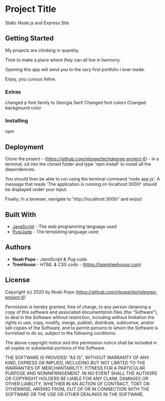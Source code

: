 # Project Title

Static Node.js and Express Site

## Getting Started

My projects are climbing in quantity.

Time to make a place where they can all live in harmony.

Opening this app will send you to the very first portfolio I ever made.

Enjoy, you curious feline.

### Extras

changed p font family to Georgia Serif
Changed font colors
Changed background color

### Installing

npm

## Deployment

Clone the project - (https://github.com/nlpope/techdegree-project-6) - in a terminal, cd into the cloned folder and type 'npm install' to install all the dependencies.

You should then be able to run using the terminal command 'node app.js'. A message that reads 'The application is running on localhost:3000!' should be displayed under your input.

Finally; In a browser, navigate to 'http://localhost:3000/' and enjoy!

## Built With

- [JavaScript](https://developer.mozilla.org/en-US/docs/Web/JavaScript) - The web programming language used
- [Pug/Jade](https://pugjs.org/api/getting-started.html) - The templating language used

## Authors

- **Noah Pope** - _JavaScript & Pug code_
- **TreeHouse** - _HTML & CSS code_ - (https://teamtreehouse.com)

## License

Copyright (c) 2020 by Noah Pope (https://github.com/nlpope/techdegree-project-6)

Permission is hereby granted, free of charge, to any person obtaining a copy of this software and associated documentation files (the "Software"), to deal in the Software without restriction, including without limitation the rights to use, copy, modify, merge, publish, distribute, sublicense, and/or sell copies of the Software, and to permit persons to whom the Software is furnished to do so, subject to the following conditions:

The above copyright notice and this permission notice shall be included in all copies or substantial portions of the Software.

THE SOFTWARE IS PROVIDED "AS IS", WITHOUT WARRANTY OF ANY KIND, EXPRESS OR IMPLIED, INCLUDING BUT NOT LIMITED TO THE WARRANTIES OF MERCHANTABILITY, FITNESS FOR A PARTICULAR PURPOSE AND NONINFRINGEMENT. IN NO EVENT SHALL THE AUTHORS OR COPYRIGHT HOLDERS BE LIABLE FOR ANY CLAIM, DAMAGES OR OTHER LIABILITY, WHETHER IN AN ACTION OF CONTRACT, TORT OR OTHERWISE, ARISING FROM, OUT OF OR IN CONNECTION WITH THE SOFTWARE OR THE USE OR OTHER DEALINGS IN THE SOFTWARE.
